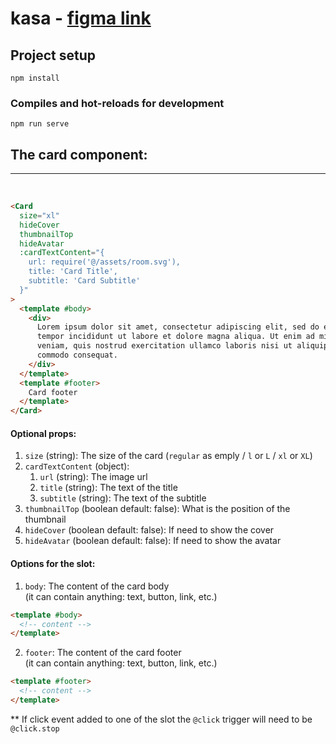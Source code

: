 # kasa - [figma link](https://www.figma.com/file/7nSuhkrcrSKtzuAlOSAeRf/Card-component?node-id=3%3A55)

## Project setup

```
npm install
```

### Compiles and hot-reloads for development

```
npm run serve
```

## The card component:

---

<br />

```html
<Card
  size="xl"
  hideCover
  thumbnailTop
  hideAvatar
  :cardTextContent="{
    url: require('@/assets/room.svg'),
    title: 'Card Title',
    subtitle: 'Card Subtitle'
  }"
>
  <template #body>
    <div>
      Lorem ipsum dolor sit amet, consectetur adipiscing elit, sed do eiusmod
      tempor incididunt ut labore et dolore magna aliqua. Ut enim ad minim
      veniam, quis nostrud exercitation ullamco laboris nisi ut aliquip ex ea
      commodo consequat.
    </div>
  </template>
  <template #footer>
    Card footer
  </template>
</Card>
```

#### Optional props:

1. `size` (string): The size of the card (`regular` as emply / `l` or `L` / `xl` or `XL`)
2. `cardTextContent` (object):
   1. `url` (string): The image url
   2. `title` (string): The text of the title
   3. `subtitle` (string): The text of the subtitle
3. `thumbnailTop` (boolean default: false): What is the position of the thumbnail
4. `hideCover` (boolean default: false): If need to show the cover
5. `hideAvatar` (boolean default: false): If need to show the avatar

#### Options for the slot:

1. `body`: The content of the card body \
   (it can contain anything: text, button, link, etc.)

```html
<template #body>
  <!-- content -->
</template>
```

2. `footer`: The content of the card footer \
   (it can contain anything: text, button, link, etc.)

```html
<template #footer>
  <!-- content -->
</template>
```

\*\* If click event added to one of the slot the `@click` trigger will need to be `@click.stop`

